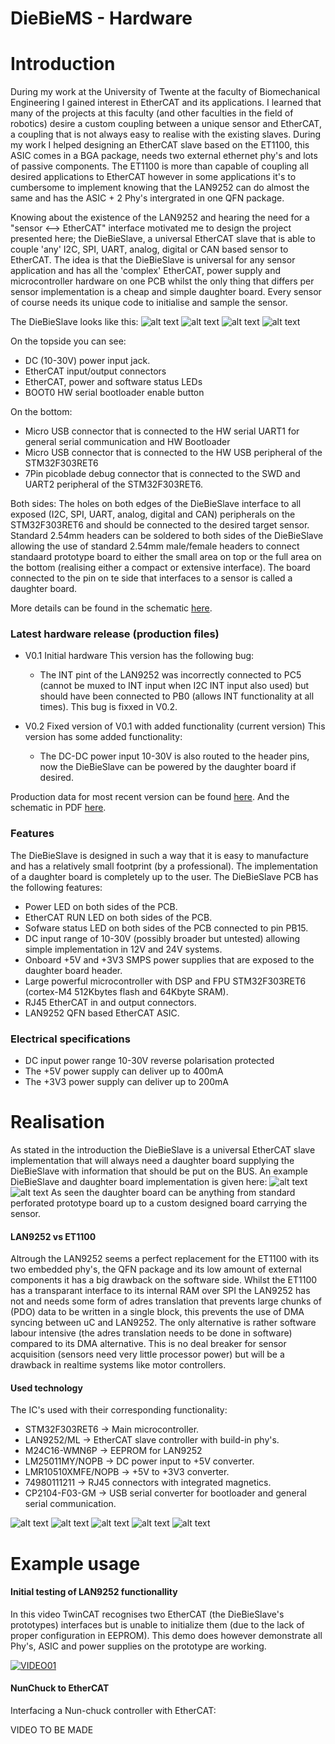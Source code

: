 DieBieMS - Hardware
===
# Introduction
During my work at the University of Twente at the faculty of Biomechanical Engineering I gained interest in EtherCAT and its applications. I learned that many of the projects at this faculty (and other faculties in the field of robotics) desire a custom coupling between a unique sensor and EtherCAT, a coupling that is not always easy to realise with the existing slaves. During my work I helped designing an EtherCAT slave based on the ET1100, this ASIC comes in a BGA package, needs two external ethernet phy's and lots of passive components. The ET1100 is more than capable of coupling all desired applications to EtherCAT however in some applications it's to cumbersome to implement knowing that the LAN9252 can do almost the same and has the ASIC + 2 Phy's intergrated in one QFN package. 

Knowing about the existence of the LAN9252 and hearing the need for a "sensor <--> EtherCAT" interface motivated me to design the project presented here; the DieBieSlave, a universal EtherCAT slave that is able to couple 'any' I2C, SPI, UART, analog, digital or CAN based sensor to EtherCAT. The idea is that the DieBieSlave is universal for any sensor application and has all the 'complex' EtherCAT, power supply and microcontroller hardware on one PCB whilst the only thing that differs per sensor implementation is a cheap and simple daughter board. Every sensor of course needs its unique code to initialise and sample the sensor. 

The DieBieSlave looks like this:
![alt text](Binaries/Images/DieBieSlaveV0_2TOP0.png "DieBieSlave V0.2 TopView")
![alt text](Binaries/Images/DieBieSlaveV0_2BOT0.png "DieBieSlave V0.2 TopView")
![alt text](Binaries/Images/DieBieSlaveV0_2TOP1.png "DieBieSlave V0.2 TopView")
![alt text](Binaries/Images/DieBieSlaveV0_2BOT1.png "DieBieSlave V0.2 TopView")

On the topside you can see:
* DC (10-30V) power input jack.
* EtherCAT input/output connectors 
* EtherCAT, power and software status LEDs
* BOOT0 HW serial bootloader enable button

On the bottom:
* Micro USB connector that is connected to the HW serial UART1 for general serial communication and HW Bootloader
* Micro USB connector that is connected to the HW USB peripheral of the STM32F303RET6
* 7Pin picoblade debug connector that is connected to the SWD and UART2 peripheral of the STM32F303RET6.

Both sides:
The holes on both edges of the DieBieSlave interface to all exposed (I2C, SPI, UART, analog, digital and CAN) peripherals on the STM32F303RET6 and should be connected to the desired target sensor. Standard 2.54mm headers can be soldered to both sides of the DieBieSlave allowing the use of standard 2.54mm male/female headers to connect standaard prototype board to either the small area on top or the full area on the bottom (realising either a compact or extensive interface). The board connected to the pin on te side that interfaces to a sensor is called a daughter board.

More details can be found in the schematic [here](/Project%20Outputs%20for%20DB10012_UniversalSlave/DB10012_DieBieSlave.PDF).

### Latest hardware release (production files)

* V0.1 Initial hardware
   This version has the following bug:
   * The INT pint of the LAN9252 was incorrectly connected to PC5 (cannot be muxed to INT input when I2C INT input also used) but should have been connected to PB0 (allows INT functionality at all times). This bug is fixxed in V0.2.
   
* V0.2 Fixed version of V0.1 with added functionality (current version)
   This version has some added functionality:
   * The DC-DC power input 10-30V is also routed to the header pins, now the DieBieSlave can be powered by the daughter board if desired.
   
Production data for most recent version can be found [here](Project%20Outputs%20for%20DB10012_UniversalSlave). And the schematic in PDF [here](DB10012_UniversalSlave.PDF).

### Features
The DieBieSlave is designed in such a way that it is easy to manufacture and has a relatively small footprint (by a professional). The implementation of a daughter board is completely up to the user. The DieBieSlave PCB has the following features:

* Power LED on both sides of the PCB.
* EtherCAT RUN LED on both sides of the PCB.
* Sofware status LED on both sides of the PCB connected to pin PB15.
* DC input range of 10-30V (possibly broader but untested) allowing simple implementation in 12V and 24V systems.
* Onboard +5V and +3V3 SMPS power supplies that are exposed to the daughter board header.
* Large powerful microcontroller with DSP and FPU STM32F303RET6 (cortex-M4 512Kbytes flash and 64Kbyte SRAM).
* RJ45 EtherCAT in and output connectors.
* LAN9252 QFN based EtherCAT ASIC.

### Electrical specifications
* DC input power range 10-30V reverse polarisation protected
* The +5V power supply can deliver up to 400mA
* The +3V3 power supply  can deliver up to 200mA

# Realisation
As stated in the introduction the DieBieSlave is a universal EtherCAT slave implementation that will always need a daughter board supplying the DieBieSlave with information that should be put on the BUS. An example DieBieSlave and daughter board implementation is given here:
![alt text](Binaries/Images/DieBieSlave_V0_2_07.jpg "Daughter board and DieBieSlave separated")
![alt text](Binaries/Images/DieBieSlave_V0_2_08.jpg "Daughter board and DieBieSlave connected")
As seen the daughter board can be anything from standard perforated prototype board up to a custom designed board carrying the sensor. 

#### LAN9252 vs ET1100
Altrough the LAN9252 seems a perfect replacement for the ET1100 with its two embedded phy's, the QFN package and its low amount of external components it has a big drawback on the software side. Whilst the ET1100 has a transparant interface to its internal RAM over SPI the LAN9252 has not and needs some form of adres translation that prevents large chunks of (PDO) data to be written in a single block, this prevents the use of DMA syncing between uC and LAN9252. The only alternative is rather software labour intensive (the adres translation needs to be done in software) compared to its DMA alternative. This is no deal breaker for sensor acquisition (sensors need very little processor power) but will be a drawback in realtime systems like motor controllers.

#### Used technology
The IC's used with their corresponding functionality:
* STM32F303RET6 -> Main microcontroller.
* LAN9252/ML -> EtherCAT slave controller with build-in phy's.
* M24C16-WMN6P -> EEPROM for LAN9252
* LM25011MY/NOPB -> DC power input to +5V converter.
* LMR10510XMFE/NOPB -> +5V to +3V3 converter.
* 74980111211 -> RJ45 connectors with integrated magnetics.
* CP2104-F03-GM -> USB serial converter for bootloader and general serial communication.

![alt text](Binaries/Images/DieBieSlave_V0_2_06.jpg "DieBieSlave V0.2 Dual PCB picture")
![alt text](Binaries/Images/DieBieSlave_V0_2_02.jpg "DieBieSlave V0.2 Bottom overview")
![alt text](Binaries/Images/DieBieSlave_V0_2_03.jpg "DieBieSlave V0.2 Top overview")
![alt text](Binaries/Images/DieBieSlave_V0_2_04.jpg "DieBieSlave V0.2 Bottom component overview")
![alt text](Binaries/Images/DieBieSlave_V0_2_05.jpg "DieBieSlave V0.2 Bottom component overview")

# Example usage
#### Initial testing of LAN9252 functionallity
In this video TwinCAT recognises two EtherCAT (the DieBieSlave's prototypes) interfaces but is unable to initialize them (due to the lack of proper configuration in EEPROM). This demo does however demonstrate all Phy's, ASIC and power supplies on the prototype are working.

[![VIDEO01](http://img.youtube.com/vi/mphTqMZIZoA/0.jpg)](http://www.youtube.com/watch?v=mphTqMZIZoA)

#### NunChuck to EtherCAT
Interfacing a Nun-chuck controller with EtherCAT:

VIDEO TO BE MADE
